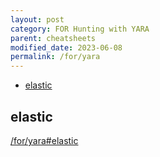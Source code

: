 ```yaml
---
layout: post
category: FOR Hunting with YARA
parent: cheatsheets
modified_date: 2023-06-08
permalink: /for/yara
---
```



<!-- vscode-markdown-toc -->
* [elastic](#elastic)

<!-- vscode-markdown-toc-config
	numbering=false
	autoSave=true
	/vscode-markdown-toc-config -->
<!-- /vscode-markdown-toc -->

## <a name='elastic'></a>elastic

[/for/yara#elastic](https://github.com/elastic/protections-artifacts/tree/main/yara/rules)